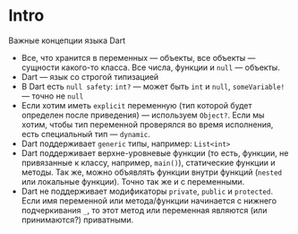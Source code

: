 # Intro

Важные концепции языка Dart

* Все, что хранится в переменных — объекты, все объекты — сущности какого-то класса. Все числа, функции и `null` — объекты.&#x20;
* Dart — язык со строгой типизацией
* В Dart есть `null safety`: `int?` — может быть `int` и `null`, `someVariable!` — точно не `null`
* Если хотим иметь `explicit` переменную (тип которой будет определен после приведения) — используем `Object?`. Если мы хотим, чтобы тип переменной проверялся во время исполнения, есть специальный тип — `dynamic`.
* Dart поддерживает `generic` типы, например: `List<int>`
* Dart поддерживает верхне-уровневые функции (то есть, функции, не привязанные к классу, например, `main()`), статические функции и методы. Так же, можно объявлять функции внутри функций (`nested` или локальные функции). Точно так же и с переменными.
* Dart не поддерживает модификаторы `private`, `public` и `protected`. Если имя переменной или метода/функции начинается с нижнего подчеркивания `_`, то этот метод или переменная являются (или принимаются?) приватными.

